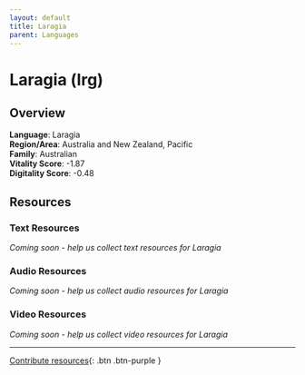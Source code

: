 ```yaml
---
layout: default
title: Laragia
parent: Languages
---
```


# Laragia (lrg)

## Overview

**Language**: Laragia  
**Region/Area**: Australia and New Zealand, Pacific  
**Family**: Australian  
**Vitality Score**: -1.87  
**Digitality Score**: -0.48  

## Resources

### Text Resources
*Coming soon - help us collect text resources for Laragia*

### Audio Resources
*Coming soon - help us collect audio resources for Laragia*

### Video Resources
*Coming soon - help us collect video resources for Laragia*

---

[Contribute resources](https://fairtrain.github.io/){: .btn .btn-purple }
